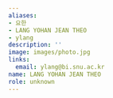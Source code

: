 ```yaml
---
aliases:
- 요한
- LANG YOHAN JEAN THEO
- ylang
description: ''
image: images/photo.jpg
links:
  email: ylang@bi.snu.ac.kr
name: LANG YOHAN JEAN THEO
role: unknown
---
```

